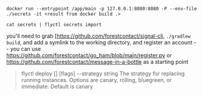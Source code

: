 `docker run --entrypoint /app/main -p 127.0.0.1:8080:8080 -P --env-file ./secrets -it <result from docker build .>`

`cat secrets | flyctl secrets import`


you'll need to grab [https://github.com/forestcontact/signal-cli, `./gradlew build`, and add a symlink to the working directory, and register an account -- you can use https://github.com/forestcontact/go_ham/blob/main/register.py or https://github.com/forestcontact/message-in-a-bottle as a starting point


> flyctl deploy [<workingdirectory>] [flags]
>  --strategy string      The strategy for replacing running instances. Options are canary, rolling, bluegreen, or immediate. Default is canary

